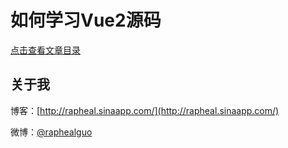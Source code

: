 # 如何学习Vue2源码

[点击查看文章目录](https://github.com/raphealguo/how-to-learn-vue2-blob)

## 关于我

博客：[http://rapheal.sinaapp.com/](http://rapheal.sinaapp.com/)

微博：[@raphealguo](http://weibo.com/p/1005051628949221)